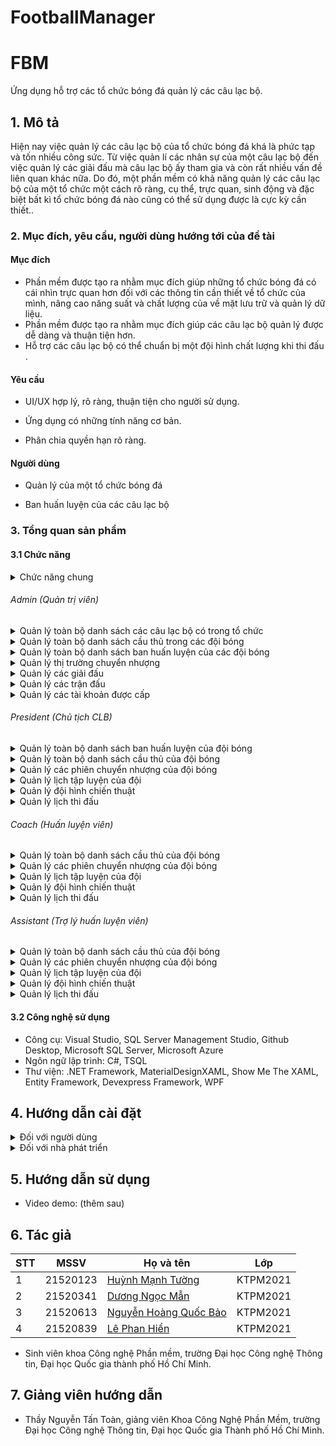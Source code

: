 # FootballManager
 
# FBM

Ứng dụng hỗ trợ các tổ chức bóng đá quản lý các câu lạc bộ.

## 1. Mô tả 

Hiện nay việc quản lý các câu lạc bộ của tổ chức bóng đá khá là phức tạp và tốn nhiều công sức. Từ việc quản lí các nhân sự của 
một câu lạc bộ đến việc quản lý các giải đấu mà câu lạc bộ ấy tham gia và còn rất nhiều vấn đề liên quan khác nữa. Do đó, một
phần mềm có khả năng quản lý các câu lạc bộ của một tổ chức một cách rõ ràng, cụ thể, trực quan, sinh động và đặc biệt bất kì 
tổ chức bóng đá nào cũng có thể sử dụng được là cực kỳ cần thiết..

### 2. Mục đích, yêu cầu, người dùng hướng tới của đề tài

#### Mục đích

* Phần mềm được tạo ra nhằm mục đích giúp những tổ chức bóng đá có cái nhìn trực quan hơn đối với các thông tin cần thiết về tổ chức của mình, nâng cao năng suất và chất lượng của về mặt lưu trữ và quản lý dữ liệu.
* Phần mềm được tạo ra nhằm mục đích giúp các câu lạc bộ quản lý được dễ dàng và thuận tiện hơn.
* Hỗ trợ các câu lạc bộ có thể chuẩn bị một đội hình chất lượng khi thi đấu . 

#### Yêu cầu

* UI/UX hợp lý, rõ ràng, thuận tiện cho người sử dụng. 

* Ứng dụng có những tính năng cơ bản. 

* Phân chia quyền hạn rõ ràng. 

#### Người dùng

* Quản lý của một tổ chức bóng đá

* Ban huấn luyện của các câu lạc bộ

### 3. Tổng quan sản phẩm

#### 3.1 Chức năng
<details>
  <summary>Chức năng chung</summary>
 
- Đăng nhập
- Đăng xuất
- Quên mật khẩu
- Theo dõi số liệu tổng quan của tổ chức 
- Thiết lập các thông tin cá nhân
- Xem thông tin của các đội bóng
- Xem thông tin các giải đấu
- Theo dõi thông tin các trận đấu.
- Xem thông tin các cầu thủ
- Báo cáo lỗi

</details>

  ###### Admin (Quản trị viên)

  <details>
    <summary>Quản lý toàn bộ danh sách các câu lạc bộ có trong tổ chức</summary>

  - Tìm kiếm
  - Sắp xếp
  - Xóa
  - Xem chi tiết
  - Sửa
  - Xuất excel

  </details>

  <details>
    <summary>Quản lý toàn bộ danh sách cầu thủ trong các đội bóng</summary>

  - Tìm kiếm
  - Xóa
  - Xem chi tiết
  - Sửa

  </details>

  <details>
    <summary>Quản lý toàn bộ danh sách ban huấn luyện của các đội bóng</summary>

  - Tìm kiếm
  - Thêm
  - Xóa
  - Xem chi tiết
  - Sửa
  - Cấp tài khoản sử dung

  </details>

  <details>
    <summary>Quản lý thị trường chuyển nhượng</summary>

  - Hủy bỏ phiên chuyển nhượng
  - Xem chi tiết phiên chuyển nhượng (đội mua, đội bán, cầu thủ đang chuyển nhượng)
  - Xác nhận phiên chuyển nhượng

  </details>

  <details>
    <summary>Quản lý các giải đấu</summary>

  - Thêm
  - Xóa
  - Cập nhật thông tin

  </details>

  <details>
    <summary>Quản lý các trận đấu</summary>

  - Thêm
  - Xóa
  - Cập nhật thông tin

  </details>

  <details>
    <summary>Quản lý các tài khoản được cấp </summary>

  - Thêm (tài khoản chủ tịch CLB, HLV trưởng, trợ lý HLV)
  - Xóa

  </details>


  ###### President (Chủ tịch CLB)

  <details>
    <summary>Quản lý toàn bộ danh sách ban huấn luyện của đội bóng </summary>

  - Tìm kiếm
  - Sắp xếp
  - Xóa
  - Xem chi tiết
  - Sửa

  </details>

  <details>
    <summary>Quản lý toàn bộ danh sách  cầu thủ của đội bóng </summary>

  - Tìm kiếm
  - Sắp xếp
  - Xóa
  - Xem chi tiết
  - Sửa

  </details>

  <details>
    <summary>Quản lý các phiên chuyển nhượng của đội bóng</summary>

  - Thêm
  - Xóa
  - Xem chi tiết

  </details>

  <details>
    <summary>Quản lý lịch tập luyện của đội</summary>

  - Thêm
  - Xóa
  - Xem chi tiết

  </details>

  <details>
    <summary>Quản lý đội hình chiến thuật</summary>

  - Sắp xếp

  </details>

  <details>
    <summary>Quản lý lịch thi đấu </summary>

  - Tìm kiếm
  - Xem thông tin


  </details>


  ###### Coach (Huấn luyện viên)
<details>
<summary>Quản lý toàn bộ danh sách cầu thủ của đội bóng </summary>

  - Tìm kiếm
  - Sắp xếp
  - Xem chi tiết

  </details>

  <details>
    <summary>Quản lý các phiên chuyển nhượng của đội bóng</summary>

  - Thêm
  - Xóa
  - Xem chi tiết

  </details>

  <details>
    <summary>Quản lý lịch tập luyện của đội</summary>

  - Thêm
  - Xóa
  - Xem chi tiết

  </details>

  <details>
    <summary>Quản lý đội hình chiến thuật</summary>

  - Sắp xếp

  </details>

  <details>
    <summary>Quản lý lịch thi đấu </summary>

  - Tìm kiếm
  - Xem thông tin

  </details>


###### Assistant (Trợ lý huấn luyện viên)
<details>
<summary>Quản lý toàn bộ danh sách cầu thủ của đội bóng </summary>

  - Tìm kiếm
  - Sắp xếp
  - Xem chi tiết

  </details>

  <details>
    <summary>Quản lý các phiên chuyển nhượng của đội bóng</summary>

  - Xem chi tiết

  </details>

  <details>
    <summary>Quản lý lịch tập luyện của đội</summary>

  - Thêm
  - Xóa
  - Xem chi tiết

  </details>

  <details>
    <summary>Quản lý đội hình chiến thuật</summary>

  - Xem chi tiết

  </details>

  <details>
    <summary>Quản lý lịch thi đấu </summary>

  - Tìm kiếm
  - Xem thông tin

  </details>


#### 3.2 Công nghệ sử dụng

- Công cụ: Visual Studio, SQL Server Management Studio, Github Desktop, Microsoft SQL Server, Microsoft Azure
- Ngôn ngữ lập trình: C#, TSQL
- Thư viện: .NET Framework, MaterialDesignXAML, Show Me The XAML, Entity Framework, Devexpress Framework, WPF

## 4. Hướng dẫn cài đặt
<details>
    <summary>Đối với người dùng</summary>

  * Liên hệ với nhà phát triển để được hỗ trợ khởi tạo cơ sở dữ liệu và kết nối đến cơ sở dữ liệu.
  * Giải nén và chạy file SetupFBM.msi hoặc setup.exe
    * Dowload phần mềm tại: https://drive.google.com/file/d/1mpWYufvvIOTgdp3GduJG-4HodA3eRlLM/view?usp=share_link

</details>

<details>
    <summary>Đối với nhà phát triển</summary>

  * Dowload, giải nén phần mềm
    * Github: https://github.com/tuonghuynh11/FootBallManager.git
    * Google Drive: https://drive.google.com/file/d/1mpWYufvvIOTgdp3GduJG-4HodA3eRlLM/view?usp=share_link
  * Cài đặt database
    * Khuyến nghị sử dụng các dịch vụ đám mây như Azure, AWS,… để sử dụng tất cả tính năng hiện có của chương trình  (server đi kèm với chương trình đã đóng).
    * Ngoài ra có thể sử dụng SQL Server (Lưu ý: cách này sẽ mất đi tính năng tương tác giữa các user ở các máy tính khác nhau).
  * Khởi tạo Database bằng cách chạy script chứa trong file Seed.sql
    * Tải file script tại: https://drive.google.com/drive/folders/19dLylv-vX3-xv_FsNEGTmDLlKu8OiHTl?usp=share_link
  * Kết nối với Database vừa tạo bằng cách thay đổi connectionStrings trong file App.config.
  * Đăng nhập với vai trò admin
      * tên đăng nhập: admin
      * mật khẩu: 1234

</details>

## 5. Hướng dẫn sử dụng

* Video demo: (thêm sau)

## 6. Tác giả

| STT | MSSV     | Họ và tên                                                  | Lớp      | 
| --- | -------- | ---------------------------------------------------------- | -------- | 
| 1   | 21520123| [Huỳnh Mạnh Tường](https://github.com/tuonghuynh11)           | KTPM2021 | 
| 2   | 21520341| [Dương Ngọc Mẫn](https://github.com/DNM03)              | KTPM2021 | 
| 3   | 21520613| [Nguyễn Hoàng Quốc Bảo](https://github.com/QuocBaoKho) | KTPM2021 | 
| 4   | 21520839| [Lê Phan Hiển](https://github.com/hienlephan2003)         	  | KTPM2021 | 
* Sinh viên khoa Công nghệ Phần mềm, trường Đại học Công nghệ Thông tin, Đại học Quốc gia thành phố Hồ Chí Minh.

## 7. Giảng viên hướng dẫn

* Thầy Nguyễn Tấn Toàn, giảng viên Khoa Công Nghệ Phần Mềm, trường Đại học Công nghệ Thông tin, Đại học Quốc gia Thành phố Hồ Chí Minh.

